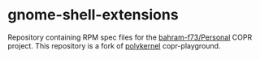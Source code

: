 # gnome-shell-extensions

Repository containing RPM spec files for the [bahram-f73/Personal](https://copr.fedorainfracloud.org/coprs/bahram-f73/Personal/) COPR project.
This repository is a fork of [polykernel](https://github.com/polykernel/copr-playground) copr-playground.
